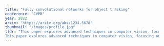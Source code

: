 ```yaml
---
title: "Fully convolutional networks for object tracking"
conference: "CVPR"
year: 2022
arxiv: "https://arxiv.org/abs/1234.5678"
thumbnail: "/images/profile.jpg"
tldr: "This paper explores advanced techniques in computer vision, focusing on novel methods for image recognition and classification.
This paper explores advanced techniques in computer vision, focusing on novel methods for image recognition and classification. The approach leverages deep learning architectures to achieve state-of-the-art results. This paper explores advanced techniques in computer vision, focusing on novel methods for image recognition and classification.."
---
```


